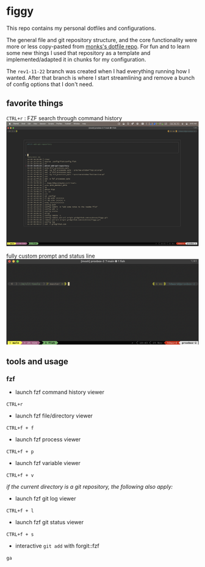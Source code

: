 # figgy

This repo contains my personal dotfiles and configurations.

The general file and git repository structure, and the core functionality were more or less copy-pasted from [monks's dotfile repo](https://github.com/amonks/setup). For fun and to learn some new things I used that repository as a template and implemented/adapted it in chunks for my configuration.

The `rev1-11-22` branch was created when I had everything running how I wanted. After that branch is where I start streamlining and remove a bunch of config options that I don't need.


## favorite things

`CTRL+r` : FZF search through command history
![img](.config/figgy-img/fzf-hist.png)

fully custom prompt and status line
![](.config/figgy-img/prompt-and-status-bar.png)


## tools and usage

### fzf

- launch fzf command history viewer

`CTRL+r`

- launch fzf file/directory viewer

`CTRL+f + f`

- launch fzf process viewer

`CTRL+f + p`

- launch fzf variable viewer

`CTRL+f + v`

_if the current directory is a git repository, the following also apply:_

- launch fzf git log viewer

`CTRL+f + l`

- launch fzf git status viewer

`CTRL+f + s`

- interactive `git add` with forgit::fzf

`ga`
